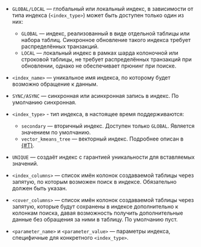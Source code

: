 * `GLOBAL/LOCAL` — глобальный или локальный индекс, в зависимости от типа индекса (`<index_type>`) может быть доступен только один из них:

    * `GLOBAL` — индекс, реализованный в виде отдельной таблицы или набора таблиц. Синхронное обновление такого индекса требует распределённых транзакций.  
    * `LOCAL` — локальный индекс в рамках шарда колоночной или строковой таблицы, не требует распределённых транзакций при обновлении, однако не обеспечивает прюнинг при поиске.
* `<index_name>` — уникальное имя индекса, по которому будет возможно обращение к данным.
* `SYNC/ASYNC` — синхронная или асинхронная запись в индекс. По умолчанию синхронная.
* `<index_type>` - тип индекса, в настоящее время поддерживаются:

    * `secondary` — вторичный индекс. Доступен только `GLOBAL`. Является значением по умолчанию.
    * `vector_kmeans_tree` — векторный индекс. Подробнее описан в [{#T}](../create_table/vector_index.md).

* `UNIQUE` — создаёт индекс с гарантией уникальности для вставляемых значений.
* `<index_columns>` — список имён колонок создаваемой таблицы через запятую, по которым возможен поиск в индексе. Обязательно должен быть указан.
* `<cover_columns>` — список имён колонок создаваемой таблицы через запятую, которые будут сохранены в индексе дополнительно к колонкам поиска, давая возможность получить дополнительные данные без обращения за ними в таблицу. По умолчанию пуст.
* `<parameter_name>` и `<parameter_value>` — параметры индекса, специфичные для конкретного `<index_type>`.